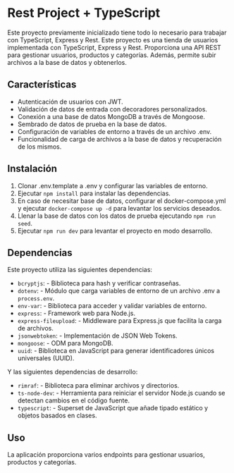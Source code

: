 # Rest Project + TypeScript

Este proyecto previamente inicializado tiene todo lo necesario para trabajar con TypeScript, Express y Rest.
Este proyecto es una tienda de usuarios implementada con TypeScript, Express y Rest. Proporciona una API REST para gestionar usuarios, productos y categorías. Además, permite subir archivos a la base de datos y obtenerlos.


## Características

- Autenticación de usuarios con JWT.
- Validación de datos de entrada con decoradores personalizados.
- Conexión a una base de datos MongoDB a través de Mongoose.
- Sembrado de datos de prueba en la base de datos.
- Configuración de variables de entorno a través de un archivo .env.
- Funcionalidad de carga de archivos a la base de datos y recuperación de los mismos.


## Instalación

1. Clonar .env.template a .env y configurar las variables de entorno.
2. Ejecutar `npm install` para instalar las dependencias.
3. En caso de necesitar base de datos, configurar el docker-compose.yml y ejecutar `docker-compose up -d` para levantar los servicios deseados.
4. Llenar la base de datos con los datos de prueba ejecutando `npm run seed`.
5. Ejecutar `npm run dev` para levantar el proyecto en modo desarrollo.

## Dependencias

Este proyecto utiliza las siguientes dependencias:

- `bcryptjs`: - Biblioteca para hash y verificar contraseñas.
- `dotenv`: - Módulo que carga variables de entorno de un archivo .env a `process.env`.
- `env-var`: - Biblioteca para acceder y validar variables de entorno.
- `express`: - Framework web para Node.js.
- `express-fileupload`: - Middleware para Express.js que facilita la carga de archivos.
- `jsonwebtoken`: - Implementación de JSON Web Tokens.
- `mongoose`: - ODM para MongoDB.
- `uuid`: - Biblioteca en JavaScript para generar identificadores únicos universales (UUID).

Y las siguientes dependencias de desarrollo:

- `rimraf`: - Biblioteca para eliminar archivos y directorios.
- `ts-node-dev`: - Herramienta para reiniciar el servidor Node.js cuando se detectan cambios en el código fuente.
- `typescript`: - Superset de JavaScript que añade tipado estático y objetos basados en clases.


## Uso

La aplicación proporciona varios endpoints para gestionar usuarios, productos y categorías. 